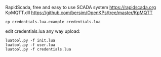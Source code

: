 RapidScada, free and easy to use SCADA system https://rapidscada.org
KpMQTT.dll https://github.com/bersim/OpenKPs/tree/master/KpMQTT
```
cp credentials.lua.example credentials.lua
```
edit credentials.lua any way
upload: 
```
luatool.py -f init.lua
luatool.py -f user.lua
luatool.py -f credentials.lua
```


